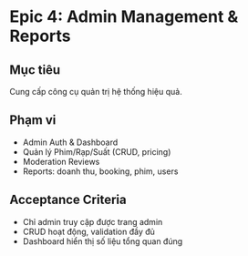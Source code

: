 # Epic 4: Admin Management & Reports

## Mục tiêu
Cung cấp công cụ quản trị hệ thống hiệu quả.

## Phạm vi
- Admin Auth & Dashboard
- Quản lý Phim/Rạp/Suất (CRUD, pricing)
- Moderation Reviews
- Reports: doanh thu, booking, phim, users

## Acceptance Criteria
- Chỉ admin truy cập được trang admin
- CRUD hoạt động, validation đầy đủ
- Dashboard hiển thị số liệu tổng quan đúng 